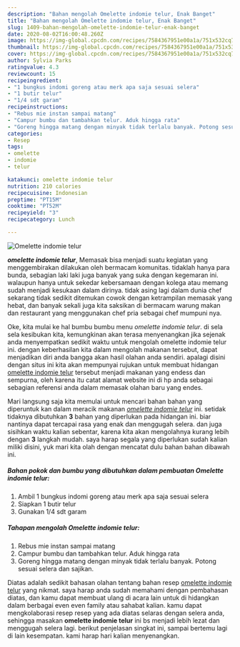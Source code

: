 ```yaml
---
description: "Bahan mengolah Omelette indomie telur, Enak Banget"
title: "Bahan mengolah Omelette indomie telur, Enak Banget"
slug: 1409-bahan-mengolah-omelette-indomie-telur-enak-banget
date: 2020-08-02T16:00:48.260Z
image: https://img-global.cpcdn.com/recipes/7584367951e00a1a/751x532cq70/omelette-indomie-telur-foto-resep-utama.jpg
thumbnail: https://img-global.cpcdn.com/recipes/7584367951e00a1a/751x532cq70/omelette-indomie-telur-foto-resep-utama.jpg
cover: https://img-global.cpcdn.com/recipes/7584367951e00a1a/751x532cq70/omelette-indomie-telur-foto-resep-utama.jpg
author: Sylvia Parks
ratingvalue: 4.3
reviewcount: 15
recipeingredient:
- "1 bungkus indomi goreng atau merk apa saja sesuai selera"
- "1 butir telur"
- "1/4 sdt garam"
recipeinstructions:
- "Rebus mie instan sampai matang"
- "Campur bumbu dan tambahkan telur. Aduk hingga rata"
- "Goreng hingga matang dengan minyak tidak terlalu banyak. Potong sesuai selera dan sajikan."
categories:
- Resep
tags:
- omelette
- indomie
- telur

katakunci: omelette indomie telur 
nutrition: 210 calories
recipecuisine: Indonesian
preptime: "PT15M"
cooktime: "PT52M"
recipeyield: "3"
recipecategory: Lunch

---
```



![Omelette indomie telur](https://img-global.cpcdn.com/recipes/7584367951e00a1a/751x532cq70/omelette-indomie-telur-foto-resep-utama.jpg)

<b><i>omelette indomie telur</i></b>, Memasak bisa menjadi suatu kegiatan yang menggembirakan dilakukan oleh bermacam komunitas. tidaklah hanya para bunda, sebagian laki laki juga banyak yang suka dengan kegemaran ini. walaupun hanya untuk sekedar kebersamaan dengan kolega atau memang sudah menjadi kesukaan dalam dirinya. tidak asing lagi dalam dunia chef sekarang tidak sedikit ditemukan cowok dengan ketrampilan memasak yang hebat, dan banyak sekali juga kita saksikan di bermacam warung makan dan restaurant yang menggunakan chef pria sebagai chef mumpuni nya.



Oke, kita mulai ke hal bumbu bumbu menu <i>omelette indomie telur</i>. di sela sela kesibukan kita, kemungkinan akan terasa menyenangkan jika sejenak anda menyempatkan sedikit waktu untuk mengolah omelette indomie telur ini. dengan keberhasilan kita dalam mengolah makanan tersebut, dapat menjadikan diri anda bangga akan hasil olahan anda sendiri. apalagi disini dengan situs ini kita akan mempunyai rujukan untuk membuat hidangan <u>omelette indomie telur</u> tersebut menjadi makanan yang endess dan sempurna, oleh karena itu catat alamat website ini di hp anda sebagai sebagian referensi anda dalam memasak olahan baru yang endes.


Mari langsung saja kita memulai untuk mencari bahan bahan yang diperuntuk kan dalam meracik makanan <u><i>omelette indomie telur</i></u> ini. setidak tidaknya dibutuhkan <b>3</b> bahan yang diperlukan pada hidangan ini. biar nantinya dapat tercapai rasa yang enak dan menggugah selera. dan juga sisihkan waktu kalian sebentar, karena kita akan mengolahnya kurang lebih dengan <b>3</b> langkah mudah. saya harap segala yang diperlukan sudah kalian miliki disini, yuk mari kita olah dengan mencatat dulu bahan bahan dibawah ini.

<!--inarticleads1-->

##### Bahan pokok dan bumbu yang dibutuhkan dalam pembuatan Omelette indomie telur:

1. Ambil 1 bungkus indomi goreng atau merk apa saja sesuai selera
1. Siapkan 1 butir telur
1. Gunakan 1/4 sdt garam




<!--inarticleads2-->

##### Tahapan mengolah Omelette indomie telur:

1. Rebus mie instan sampai matang
1. Campur bumbu dan tambahkan telur. Aduk hingga rata
1. Goreng hingga matang dengan minyak tidak terlalu banyak. Potong sesuai selera dan sajikan.




Diatas adalah sedikit bahasan olahan tentang bahan resep <u>omelette indomie telur</u> yang nikmat. saya harap anda sudah memahami dengan pembahasan diatas, dan kamu dapat membuat ulang di acara lain untuk di hidangkan dalam berbagai even even family atau sahabat kalian. kamu dapat mengkolaborasi resep resep yang ada diatas selaras dengan selera anda, sehingga masakan <b>omelette indomie telur</b> ini bs menjadi lebih lezat dan menggugah selera lagi. berikut penjelasan singkat ini, sampai bertemu lagi di lain kesempatan. kami harap hari kalian menyenangkan.
